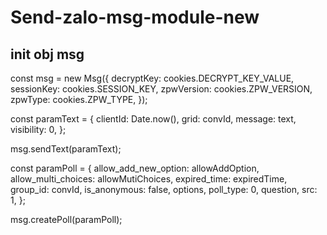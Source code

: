 # Send-zalo-msg-module-new
## init obj msg
const msg = new Msg({
  decryptKey: cookies.DECRYPT_KEY_VALUE,
  sessionKey: cookies.SESSION_KEY,
  zpwVersion: cookies.ZPW_VERSION,
  zpwType: cookies.ZPW_TYPE,
});



const paramText = {
    clientId: Date.now(),
    grid: convId,
    message: text,
    visibility: 0,
  };

msg.sendText(paramText);



const paramPoll = {
    allow_add_new_option: allowAddOption,
    allow_multi_choices: allowMutiChoices,
    expired_time: expiredTime,
    group_id: convId,
    is_anonymous: false,
    options,
    poll_type: 0,
    question,
    src: 1,
  };

msg.createPoll(paramPoll);

